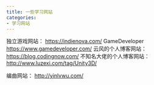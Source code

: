 ```yaml
---
title: 一些学习网站
categories: 
- 学习网站
---
```


独立游戏网站： https://indienova.com/
GameDeveloper https://www.gamedeveloper.com/
云风的个人博客网站：https://blog.codingnow.com/
不知名大佬的个人博客网站： http://www.luzexi.com/tag/Unity3D/

编曲网站： http://yinlvwu.com/